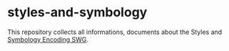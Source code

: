 # styles-and-symbology

This repository collects all informations, documents about the Styles and [Symbology Encoding SWG](https://www.ogc.org/projects/groups/stylesseswg).
